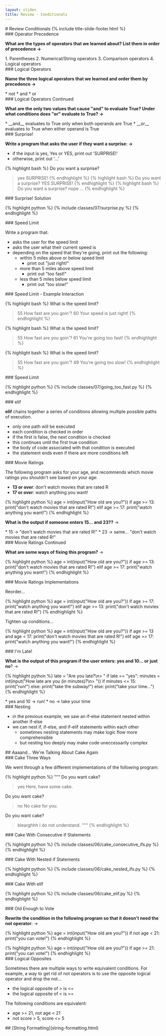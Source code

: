 ```yaml
---
layout: slides
title: Review - Conditionals 
---
```

<section markdown="block" class="title-slide">
#  Review Conditionals
{% include title-slide-footer.html %}
</section>

<section markdown="block">
###  Operator Precedence

__What are the types of operators that we learned about?  List them in order of precedence &rarr;__

<div class="incremental" markdown="block"> 
1. Parentheses
2. Numerical/String operators
3. Comparison operators
4. Logical operators
</div>
</section>

<section markdown="block">
###  Logical Operators

__Name the three logical operators that we learned and order them by precedence &rarr;__

<div class="incremental" markdown="block"> 
* not
* and
* or
</div>
</section>

<section markdown="block">
###  Logical Operators Continued

__What are the only two values that cause "and" to evaluate True? Under what conditions does "or" evaluate to True?  &rarr;__

<div class="incremental" markdown="block"> 
* __and__ evaluates to True only when both operands are True
* __or__ evaluates to True when either operand is True
</div>
</section>

<section markdown="block">
###  Surprise!

__Write a program that asks the user if they want a surprise: &rarr;__

* if the input is yes, Yes or YES, print out 'SURPRISE!'
* otherwise, print out '...'

{% highlight bash %}
Do you want a surprise?
> yes
SURPRISE!
{% endhighlight %}
{% highlight bash %}
Do you want a surprise?
> YES
SURPRISE!
{% endhighlight %}
{% highlight bash %}
Do you want a surprise?
> nope
...
{% endhighlight %}
</section>

<section markdown="block">
###  Surprise! Solution 

{% highlight python %}
{% include classes/07/surprise.py %}
{% endhighlight %}
</section>

<section markdown="block">
###  Speed Limit

Write a program that:

* asks the user for the speed limit
* asks the user what their current speed is
* depending on the speed that they're going, print out the following:
	* within 5 miles above or below speed limit
		* print out "just right!"
	* more than 5 miles above speed limit
		* print out "too fast!"
	* less than 5 miles below speed limit
		* print out "too slow!"
</section>

<section markdown="block">
###  Speed Limit - Example Interaction

{% highlight bash %}
What is the speed limit?
> 55
How fast are you goin'?
> 60
Your speed is just right!
{% endhighlight %}

{% highlight bash %}
What is the speed limit?
> 55
How fast are you goin'?
> 61
You're going too fast!
{% endhighlight %}

{% highlight bash %}
What is the speed limit?
> 55
How fast are you goin'?
> 49
You're going too slow!
{% endhighlight %}
</section>

<section markdown="block">
###  Speed Limit

{% highlight python %}
{% include classes/07/going_too_fast.py %}
{% endhighlight %}

</section>

<section markdown="block">
###  elif 

__elif__ chains together a series of conditions allowing multiple possible paths of execution.  

* only one path will be executed
* each condition is checked in order
* if the first is false, the next condition is checked
* this continues until the first true condition
* the body of code associated with that condition is executed
* the statement ends even if there are more conditions left
</section>

<section markdown="block">
###  Movie Ratings	

The following program asks for your age, and recommends which movie ratings you shouldn't see based on your age:

* __13 or over__: don't watch movies that are rated R
* __17 or over__: watch anything you want!

{% highlight python %}
age = int(input("How old are you?"))
if age >= 13:
	print("don't watch movies that are rated R!")
elif age >= 17:
	print("watch anything you want!")
{% endhighlight %}

__What is the output if someone enters 15... and 23??__ &rarr;

<div class="incremental" markdown="block"> 
* 15 &rarr; "don't watch movies that are rated R!"
* 23 &rarr; same... "don't watch movies that are rated R!"
</div>
</section>

<section markdown="block">
###  Movie Ratings Continued	

__What are some ways of fixing this program?__ &rarr;

{% highlight python %}
age = int(input("How old are you?"))
if age >= 13:
	print("don't watch movies that are rated R!")
elif age >= 17:
	print("watch anything you want!")
{% endhighlight %}
</section>

<section markdown="block">
###  Movie Ratings Implementations	

Reorder...

{% highlight python %}
age = int(input("How old are you?"))
if age >= 17:
	print("watch anything you want!")
elif age >= 13:
	print("don't watch movies that are rated R!")
{% endhighlight %}

Tighten up conditions...

{% highlight python %}
age = int(input("How old are you?"))
if age >= 13 and age < 17:
	print("don't watch movies that are rated R!")
elif age >= 17:
	print("watch anything you want!")
{% endhighlight %}
</section>

<section markdown="block">
###  I'm Late!

__What is the output of this program if the user enters: yes and 10... or just no__? &rarr;

{% highlight python %}
late = "Are you late?\n> "
if late == "yes":
	minutes = int(input("How late are you (in minutes)?\n> "))
	if minutes <= 15:
		print("run!")
	else:
		print("take the subway!")
else:
	print("take your time...")
{% endhighlight %}

<div class="incremental" markdown="block"> 
* yes and 10 &rarr; run!
* no &rarr; take your time
</div>
</section>

<section markdown="block">
###  Nesting 

* in the previous example, we saw an if-else statement nested within another if-else
* we can nest if, if-else, and if-elif statements within each other
	* sometimes nesting statements may make logic flow more comprehensible
	* but nesting too deeply may make code uneccessarily complex
</section>

<section markdown="block">
##  Aaaand... We're Talking About Cake Again
</section>

<section markdown="block">
###  Cake Three Ways

We went through a few different implementations of the following program:

{% highlight python %}
"""
Do you want cake?
> yes
Here, have some cake.

Do you want cake?
> no
No cake for you.

Do you want cake?
> blearghhh
I do not understand.
"""
{% endhighlight %}
</section>

<section markdown="block">
###  Cake With Consecutive if Statements

{% highlight python %}
{% include classes/06/cake_consecutive_ifs.py %}
{% endhighlight %}
</section>

<section markdown="block">
###  Cake With Nested if Statements

{% highlight python %}
{% include classes/06/cake_nested_ifs.py %}
{% endhighlight %}
</section>

<section markdown="block">
###  Cake With elif

{% highlight python %}
{% include classes/06/cake_elif.py %}
{% endhighlight %}

<!--_ -->
</section>



<section markdown="block">
###  Old Enough to Vote

__Rewrite the condition in the following program so that it doesn't need the not operator__: &rarr;

{% highlight python %}
age = int(input("How old are you?"))
if not age < 21:
	print("you can vote!")
{% endhighlight %}

<div class="incremental" markdown="block"> 
{% highlight python %}
age = int(input("How old are you?"))
if age >= 21:
	print("you can vote!")
{% endhighlight %}
</div>
</section>

<section markdown="block">
###  Logical Opposites 

Sometimes there are multiple ways to write equivalent conditions.  For example, a way to get rid of not operators is to use the opposite logical operator and drop the not...

* the logical opposite of &gt; is &lt;=
* the logical opposite of &lt; is &gt;=

The following conditions are equivalent:

* age >= 21, not age < 21
* not score > 5, score <= 5
</section>

<section markdown="block">
##  [String Formatting](string-formatting.html)
</section>
